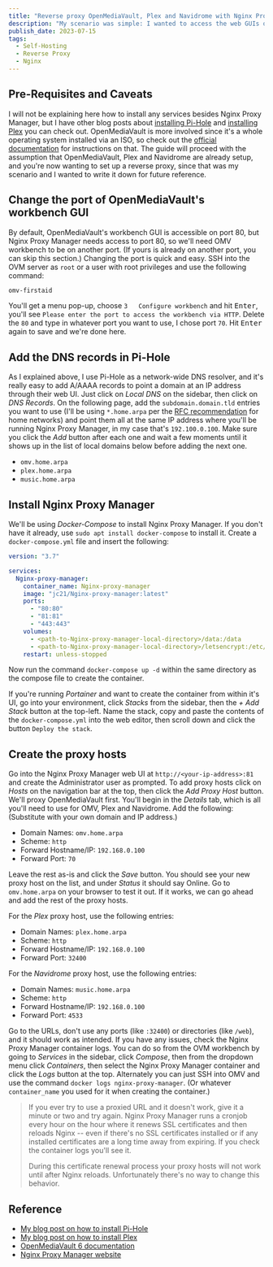 ```yaml
---
title: "Reverse proxy OpenMediaVault, Plex and Navidrome with Nginx Proxy Manager and Pi-Hole"
description: "My scenario was simple: I wanted to access the web GUIs of OpenMediaVault, Plex and Navidrome via a URL like subdomain.example.tld without having to remember IPs and ports, inside my home network only and without the need for SSL/HTTPS. Nothing fancy, nothing accessible from outside my house. Here's how I did that with Nginx Proxy Manager as the reverse proxy and Pi-Hole as the DNS."
publish_date: 2023-07-15
tags:
  - Self-Hosting
  - Reverse Proxy
  - Nginx
---
```


<!-- ## Sections

1. [Pre-Requisites and Caveats](#pre)
2. [Change the port of OpenMediaVault's workbench GUI](#omv)
3. [Add the DNS records in Pi-Hole](#pihole)
4. [Install the Nginx Proxy Manager container](#npm)
5. [Create the proxy hosts](#proxy)
6. [References](#ref) -->

<div id='pre' />

## Pre-Requisites and Caveats

I will not be explaining here how to install any services besides Nginx Proxy Manager, but I have other blog posts about <a href="http://localhost:3000/blog/set-up-pihole-on-linux" target="_blank">installing Pi-Hole</a> and <a href="http://localhost:3000/blog/setting-up-plex-in-docker" target="_blank">installing Plex</a> you can check out. OpenMediaVault is more involved since it's a whole operating system installed via an ISO, so check out the <a href="https://docs.openmediavault.org/en/latest/installation/index.html" target="_blank">official documentation</a> for instructions on that. The guide will proceed with the assumption that OpenMediaVault, Plex and Navidrome are already setup, and you're now wanting to set up a reverse proxy, since that was my scenario and I wanted to write it down for future reference.

<div id='omv' />

## Change the port of OpenMediaVault's workbench GUI

By default, OpenMediaVault's workbench GUI is accessible on port 80, but Nginx Proxy Manager needs access to port 80, so we'll need OMV workbench to be on another port. (If yours is already on another port, you can skip this section.) Changing the port is quick and easy. SSH into the OVM server as `root` or a user with root privileges and use the following command:

```bash
omv-firstaid
```

You'll get a menu pop-up, choose `3   Configure workbench` and hit <kbd>Enter</kbd>, you'll see `Please enter the port to access the workbench via HTTP`. Delete the `80` and type in whatever port you want to use, I chose port `70`. Hit <kbd>Enter</kbd> again to save and we're done here.

<div id='pihole' />

## Add the DNS records in Pi-Hole

As I explained above, I use Pi-Hole as a network-wide DNS resolver, and it's really easy to add A/AAAA records to point a domain at an IP address through their web UI. Just click on _Local DNS_ on the sidebar, then click on _DNS Records_. On the following page, add the `subdomain.domain.tld` entries you want to use (I'll be using `*.home.arpa` per the <a href="https://www.rfc-editor.org/rfc/rfc8375.html" target="_target">RFC recommendation</a> for home networks) and point them all at the same IP address where you'll be running Nginx Proxy Manager, in my case that's `192.100.0.100`. Make sure you click the _Add_ button after each one and wait a few moments until it shows up in the list of local domains below before adding the next one.

- `omv.home.arpa`
- `plex.home.arpa`
- `music.home.arpa`

<div id='npm' />

## Install Nginx Proxy Manager

We'll be using _Docker-Compose_ to install Nginx Proxy Manager. If you don't have it already, use `sudo apt install docker-compose` to install it. Create a `docker-compose.yml` file and insert the following:

```yaml
version: "3.7"

services:
  Nginx-proxy-manager:
    container_name: Nginx-proxy-manager
    image: "jc21/Nginx-proxy-manager:latest"
    ports:
      - "80:80"
      - "81:81"
      - "443:443"
    volumes:
      - <path-to-Nginx-proxy-manager-local-directory>/data:/data
      - <path-to-Nginx-proxy-manager-local-directory>/letsencrypt:/etc/letsencrypt
    restart: unless-stopped
```

Now run the command `docker-compose up -d` within the same directory as the compose file to create the container.

If you're running _Portainer_ and want to create the container from within it's UI, go into your environment, click _Stacks_ from the sidebar, then the _+ Add Stack_ button at the top-left. Name the stack, copy and paste the contents of the `docker-compose.yml` into the web editor, then scroll down and click the button `Deploy the stack`.

<div id='proxy' />

## Create the proxy hosts

Go into the Nginx Proxy Manager web UI at `http://<your-ip-address>:81` and create the Administrator user as prompted. To add proxy hosts click on _Hosts_ on the navigation bar at the top, then click the _Add Proxy Host_ button. We'll proxy OpenMediaVault first. You'll begin in the _Details_ tab, which is all you'll need to use for OMV, Plex and Navidrome. Add the following: (Substitute with your own domain and IP address.)

- Domain Names: `omv.home.arpa`
- Scheme: `http`
- Forward Hostname/IP: `192.168.0.100`
- Forward Port: `70`

Leave the rest as-is and click the _Save_ button. You should see your new proxy host on the list, and under _Status_ it should say Online. Go to `omv.home.arpa` on your browser to test it out. If it works, we can go ahead and add the rest of the proxy hosts.

For the _Plex_ proxy host, use the following entries:

- Domain Names: `plex.home.arpa`
- Scheme: `http`
- Forward Hostname/IP: `192.168.0.100`
- Forward Port: `32400`

For the _Navidrome_ proxy host, use the following entries:

- Domain Names: `music.home.arpa`
- Scheme: `http`
- Forward Hostname/IP: `192.168.0.100`
- Forward Port: `4533`

Go to the URLs, don't use any ports (like `:32400`) or directories (like `/web`), and it should work as intended. If you have any issues, check the Nginx Proxy Manager container logs. You can do so from the OVM workbench by going to _Services_ in the sidebar, click _Compose_, then from the dropdown menu click _Containers_, then select the Nginx Proxy Manager container and click the _Logs_ button at the top. Alternately you can just SSH into OMV and use the command `docker logs nginx-proxy-manager`. (Or whatever `container_name` you used for it when creating the container.)

> If you ever try to use a proxied URL and it doesn't work, give it a minute or two and try again. Nginx Proxy Manager runs a cronjob every hour on the hour where it renews SSL certificates and then reloads Nginx -- even if there's no SSL certificates installed or if any installed certificates are a long time away from expiring. If you check the container logs you'll see it.
>
> During this certificate renewal process your proxy hosts will not work until after Nginx reloads. Unfortunately there's no way to change this behavior.

<div id='ref' />

## Reference

- <a href="http://localhost:3000/blog/set-up-pihole-on-linux" target="_blank">My blog post on how to install Pi-Hole</a>
- <a href="http://localhost:3000/blog/setting-up-plex-in-docker" target="_blank">My blog post on how to install Plex</a>
- <a href="https://docs.openmediavault.org/en/latest" target="_blank">OpenMediaVault 6 documentation</a>
- <a href="https://nginxproxymanager.com" target="_blank">Nginx Proxy Manager website</a>
